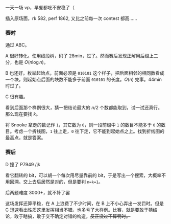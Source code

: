 一天一场 vp，早餐都吃不安稳了（

插入原场面，rk 582, perf 1862, 又比之前每一次 contest 都高……

### 赛时

通过 ABC。

A 很好转化。使用线段树，码了 28min，过了。然而赛后发现正解用后缀上二分，也是 $O(n \log n)$。

B 也还好。枚举起始点，前面必须是 `010101` 这个样子，把后面相邻的相同数看成一个块，则起始点后面的块数不能多于前面 `010101` 的长度。$O(n)$ 完事。44min 时过了。

C 很有趣。

看到后面那个样例很大，猜一把结论最大的 $n/2$ 个数都能取到，试一试还真行。那么现在要找 $k$。

将 Snooke 拿走的数记作 `1`，其它数为 `0`，则一段前缀中 `1` 的数目不能多于 `0` 的数目。考虑一个折线图，`1` 往上走，`0` 往下走，它不能到起始点之上。找到折线图的最高点，就是答案。

### 赛后

D 撞了 P7949 /jk

看它翻转的 bit，可以胡一个每次用尽量靠前的 bit，于是写出一个搜索，大概率不用回溯。交上去后居然是对的，但是要判 `n=k=1`。

后两题难度 3000+，就不补了罢

这场发挥还算平稳，在 A 上浪费了不少时间，在 B 上不小心弄出一发罚时。但是 C 迅速看出性质这里发挥相当不错。也多亏了大样例。比赛，就是要敢于猜结论，敢于瞎搞，敢于交不确定对错的构造。~~反正没过不算罚时。~~